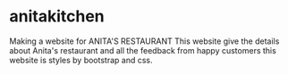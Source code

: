 # anitakitchen
Making a website for ANITA'S RESTAURANT
This website give the details about Anita's restaurant and all the feedback from happy customers
this website is styles by bootstrap and css.
